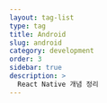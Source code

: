 ```yaml
---
layout: tag-list
type: tag
title: Android
slug: android
category: development
order: 3
sidebar: true
description: >
  React Native 개념 정리
---
```

